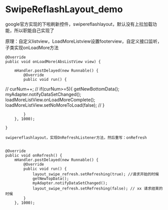 # SwipeReflashLayout_demo

google官方实现的下啦刷新控件，swipereflashlayout，默认没有上拉加载功能，所以职能自己实现了

原理：自定义listview，LoadMoreListview设置footerview，自定义接口监听，子类实现onLoadMore方法


    @Override
    public void onLoadMore(AbsListView view) {

        mHandler.postDelayed(new Runnable() {
            @Override
            public void run() {
//                curNum++;
//                if(curNum>=5){
                    getNewBottomData();
                    myAdapter.notifyDataSetChanged();
                    loadMoreListView.onLoadMoreComplete();
                    loadMoreListView.setNoMoreToLoad(false);
//                }


            }
        }, 1000);

    }
    
    swipereflashlayout，实现OnRefreshListener方法，然后重写：onRefresh
    
    
    @Override
    public void onRefresh() {
        mHandler.postDelayed(new Runnable() {
            @Override
            public void run() {
                layout_swipe_refresh.setRefreshing(true); //请求开始的时候
                getNewTopData();
                myAdapter.notifyDataSetChanged();
                layout_swipe_refresh.setRefreshing(false); // xx 请求结束的时候
            }
        }, 1000);
        
        
